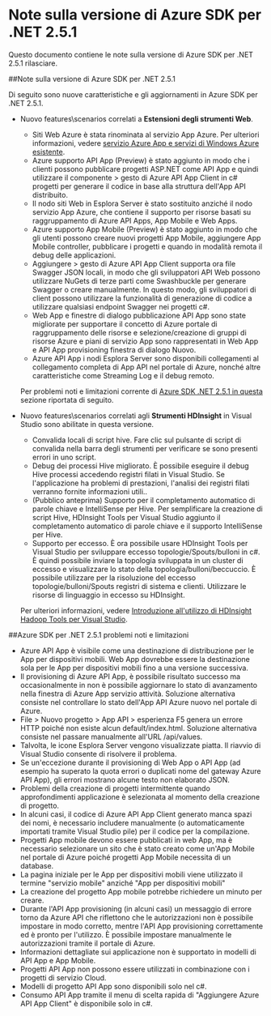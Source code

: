 <properties 
   pageTitle="Note sulla versione di Azure SDK per .NET 2.5.1" 
   description="Note sulla versione di Azure SDK per .NET 2.5.1" 
   services="app-service" 
   documentationCenter=".net,nodejs,java" 
   authors="Juliako" 
   manager="erikre" 
   editor=""/>

<tags
   ms.service="app-service"
   ms.devlang="multiple"
   ms.topic="article"
   ms.tgt_pltfrm="na"
   ms.workload="integration" 
   ms.date="10/10/2016"
   ms.author="juliako"/>


# <a name="azure-sdk-for-net-251-release-notes"></a>Note sulla versione di Azure SDK per .NET 2.5.1

Questo documento contiene le note sulla versione di Azure SDK per .NET 2.5.1 rilasciare. 

##<a name="azure-sdk-for-net-251-release-notes"></a>Note sulla versione di Azure SDK per .NET 2.5.1

Di seguito sono nuove caratteristiche e gli aggiornamenti in Azure SDK per .NET 2.5.1.

- Nuovo features\scenarios correlati a **Estensioni degli strumenti Web**. 

    - Siti Web Azure è stata rinominata al servizio App Azure. Per ulteriori informazioni, vedere [servizio Azure App e servizi di Windows Azure esistente](app-service-changes-existing-services.md).
    - Azure supporto API App (Preview) è stato aggiunto in modo che i clienti possono pubblicare progetti ASP.NET come API App e quindi utilizzare il componente > gesto di Azure API App Client in c# progetti per generare il codice in base alla struttura dell'App API distribuito. 
    - Il nodo siti Web in Esplora Server è stato sostituito anziché il nodo servizio App Azure, che contiene il supporto per risorse basati su raggruppamento di Azure API Apps, App Mobile e Web Apps.
    - Azure supporto App Mobile (Preview) è stato aggiunto in modo che gli utenti possono creare nuovi progetti App Mobile, aggiungere App Mobile controller, pubblicare i progetti e quando in modalità remota il debug delle applicazioni.
    - Aggiungere > gesto di Azure API App Client supporta ora file Swagger JSON locali, in modo che gli sviluppatori API Web possono utilizzare NuGets di terze parti come Swashbuckle per generare Swagger o creare manualmente. In questo modo, gli sviluppatori di client possono utilizzare la funzionalità di generazione di codice a utilizzare qualsiasi endpoint Swagger nei progetti c#. 
    - Web App e finestre di dialogo pubblicazione API App sono state migliorate per supportare il concetto di Azure portale di raggruppamento delle risorse e selezione/creazione di gruppi di risorse Azure e piani di servizio App sono rappresentati in Web App e API App provisioning finestra di dialogo Nuovo. 
    - Azure API App i nodi Esplora Server sono disponibili collegamenti al collegamento completa di App API nel portale di Azure, nonché altre caratteristiche come Streaming Log e il debug remoto.

    Per problemi noti e limitazioni corrente di [Azure SDK .NET 2.5.1 in questa](app-service-release-notes.md#known_issues_2_5_1) sezione riportata di seguito.


- Nuovo features\scenarios correlati agli **Strumenti HDInsight** in Visual Studio sono abilitate in questa versione. 
    - Convalida locali di script hive. Fare clic sul pulsante di script di convalida nella barra degli strumenti per verificare se sono presenti errori in uno script. 
    - Debug dei processi Hive migliorato. È possibile eseguire il debug Hive processi accedendo registri filati in Visual Studio. Se l'applicazione ha problemi di prestazioni, l'analisi dei registri filati verranno fornite informazioni utili..
    - (Pubblico anteprima) Supporto per il completamento automatico di parole chiave e IntelliSense per Hive. Per semplificare la creazione di script Hive, HDInsight Tools per Visual Studio aggiunto il completamento automatico di parole chiave e il supporto IntelliSense per Hive.
    - Supporto per eccesso. È ora possibile usare HDInsight Tools per Visual Studio per sviluppare eccesso topologie/Spouts/bulloni in c#. È quindi possibile inviare la topologia sviluppata in un cluster di eccesso e visualizzare lo stato della topologia/bulloni/beccuccio. È possibile utilizzare per la risoluzione del eccesso topologie/bulloni/Spouts registri di sistema e clienti. Utilizzare le risorse di linguaggio in eccesso su HDInsight.
    
    Per ulteriori informazioni, vedere [Introduzione all'utilizzo di HDInsight Hadoop Tools per Visual Studio](hdinsight-hadoop-visual-studio-tools-get-started.md).



##<a id="known_issues_2_5_1"></a>Azure SDK per .NET 2.5.1 problemi noti e limitazioni

- Azure API App è visibile come una destinazione di distribuzione per le App per dispositivi mobili. Web App dovrebbe essere la destinazione sola per le App per dispositivi mobili fino a una versione successiva. 
- Il provisioning di Azure API App, è possibile risultato successo ma occasionalmente in non è possibile aggiornare lo stato di avanzamento nella finestra di Azure App servizio attività. Soluzione alternativa consiste nel controllare lo stato dell'App API Azure nuovo nel portale di Azure. 
- File > Nuovo progetto > App API > esperienza F5 genera un errore HTTP poiché non esiste alcun default/index.html. Soluzione alternativa consiste nel passare manualmente all'URL /api/values. 
- Talvolta, le icone Esplora Server vengono visualizzate piatta. Il riavvio di Visual Studio consente di risolvere il problema. 
- Se un'eccezione durante il provisioning di Web App o API App (ad esempio ha superato la quota errori o duplicati nome del gateway Azure API App), gli errori mostrano alcune testo non elaborato JSON. 
- Problemi della creazione di progetti intermittente quando approfondimenti applicazione è selezionata al momento della creazione di progetto.
- In alcuni casi, il codice di Azure API App Client generato manca spazi dei nomi, è necessario includere manualmente (o automaticamente importati tramite Visual Studio pile) per il codice per la compilazione. 
- Progetti App mobile devono essere pubblicati in web App, ma è necessario selezionare un sito che è stato creato come un'App Mobile nel portale di Azure poiché progetti App Mobile necessita di un database. 
- La pagina iniziale per le App per dispositivi mobili viene utilizzato il termine "servizio mobile" anziché "App per dispositivi mobili" 
- La creazione del progetto App mobile potrebbe richiedere un minuto per creare. 
- Durante l'API App provisioning (in alcuni casi) un messaggio di errore torno da Azure API che riflettono che le autorizzazioni non è possibile impostare in modo corretto, mentre l'API App provisioning correttamente ed è pronto per l'utilizzo. È possibile impostare manualmente le autorizzazioni tramite il portale di Azure.
- Informazioni dettagliate sui applicazione non è supportato in modelli di API App e App Mobile.
- Progetti API App non possono essere utilizzati in combinazione con i progetti di servizio Cloud.
- Modelli di progetto API App sono disponibili solo nel c#.
- Consumo API App tramite il menu di scelta rapida di "Aggiungere Azure API App Client" è disponibile solo in c#.

 
